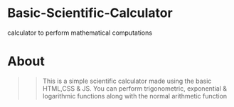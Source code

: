 # Basic-Scientific-Calculator
calculator to perform mathematical computations
# About
>>This is a simple scientific calculator made using the basic HTML,CSS & JS.
>>You can perform trigonometric, exponential & logarithmic functions along with the normal arithmetic function
